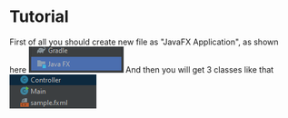 # Tutorial
First of all you should create new file as "JavaFX Application", as shown here
![javafx](tutorialpics/first.png) 
And then you will get 3 classes like that
![3 classes](tutorialpics/second.png)
